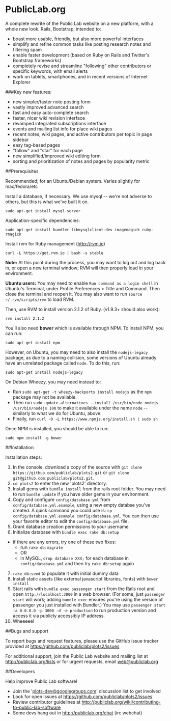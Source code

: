 PublicLab.org
======

A complete rewrite of the Public Lab website on a new platform, with a whole new look. Rails, Bootstrap; intended to:

* boast more usable, friendly, but also more powerful interfaces
* simplify and refine common tasks like posting research notes and filtering spam
* enable faster development (based on Ruby on Rails and Twitter's Bootstrap frameworks)
* completely revise and streamline "following" other contributors or specific keywords, with email alerts
* work on tablets, smartphones, and in recent versions of Internet Explorer

###Key new features:

* new simpler/faster note posting form
* vastly improved advanced search
* fast and easy auto-complete search
* faster, nicer wiki revision interface
* revamped integrated subscriptions interface
* events and mailing list info for place wiki pages
* recent notes, wiki pages, and active contributors per topic in page sidebar
* easy tag-based pages
* "follow" and "star" for each page
* new simplified/improved wiki editing form
* sorting and prioritization of notes and pages by popularity metric

##Prerequisites

Recommended; for an Ubuntu/Debian system. Varies slightly for mac/fedora/etc

Install a database, if necessary. We use mysql -- we're not adverse to others, but this is what we've built it on.

`sudo apt-get install mysql-server`

Application-specific dependencies:

`sudo apt-get install bundler libmysqlclient-dev imagemagick ruby-rmagick`

Install rvm for Ruby management (http://rvm.io)

`curl -L https://get.rvm.io | bash -s stable`

**Note:** At this point during the process, you may want to log out and log back in, or open a new terminal window; RVM will then properly load in your environment.

**Ubuntu users:** You may need to enable `Run command as a login shell` in Ubuntu's Terminal, under Profile Preferences > Title and Command. Then close the terminal and reopen it. You may also want to run `source ~/.rvm/scripts/rvm` to load RVM.

Then, use RVM to install version 2.1.2 of Ruby. (v1.9.3+ should also work):

`rvm install 2.1.2`

You'll also need **bower** which is available through NPM. To install NPM, you can run:

`sudo apt-get install npm`

However, on Ubuntu, you may need to also install the `nodejs-legacy` package, as due to a naming collision, some versions of Ubuntu already have an unrelated package called `node`. To do this, run:

`sudo apt-get install nodejs-legacy`

On Debian Wheezy, you may need instead to:

* Run `sudo apt-get -t wheezy-backports install nodejs` as the `npm` package may not be available. 
* Then run `sudo update-alternatives --install /usr/bin/node nodejs /usr/bin/nodejs 100` to make it available under the name `node` -- similarly to what we do for Ubuntu, above. 
* Finally, run `curl -0 -L https://www.npmjs.org/install.sh | sudo sh` 

Once NPM is installed, you should be able to run:

`sudo npm install -g bower`


##Installation

Installation steps:

1. In the console, download a copy of the source with `git clone https://github.com/publiclab/plots2.git` or `git clone git@github.com:publiclab/plots2.git`.
2. `cd plots2` to enter the new 'plots2' directory.
3. Install gems with `bundle install` from the rails root folder. You may need to run `bundle update` if you have older gems in your environment.
4. Copy and configure `config/database.yml` from `config/database.yml.example`, using a new empty databse you've created. A quick command you could use is: `cp config/database.yml.example config/database.yml`. You can then use your favorite editor to edit the `config/database.yml` file.
5. Grant database creation permissions to your username.
6. Initialize database with `bundle exec rake db:setup`
  * if there are any errors, try one of these two fixes:
    * run `rake db:migrate`
    * OR
    * in MySQL, `drop database XXX;` for each database in `config/database.yml` and then try `rake db:setup` again
7. `rake db:seed` to populate it with initial dummy data
8. Install static assets (like external javascript libraries, fonts) with `bower install` 
9. Start rails with `bundle exec passenger start` from the Rails root and open `http://localhost:3000` in a web browser. (For some, just `passenger start` will work; adding `bundle exec` ensures you're using the version of passenger you just installed with Bundler.) You may use `passenger start -a 0.0.0.0 -p 3000 -d -e production` to run production version and access it via publicly accessibly IP address.
10. Wheeeee!

##Bugs and support

To report bugs and request features, please use the GitHub issue tracker provided at https://github.com/publiclab/plots2/issues 

For additional support, join the Public Lab website and mailing list at http://publiclab.org/lists or for urgent requests, email web@publiclab.org

##Developers

Help improve Public Lab software!

* Join the 'plots-dev@googlegroups.com' discussion list to get involved
* Look for open issues at https://github.com/publiclab/plots2/issues
* Review contributor guidelines at http://publiclab.org/wiki/contributing-to-public-lab-software
* Some devs hang out in http://publiclab.org/chat (irc webchat)

